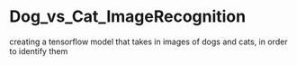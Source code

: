 # Dog_vs_Cat_ImageRecognition
creating a tensorflow model that takes in images of dogs and cats, in order to identify them
